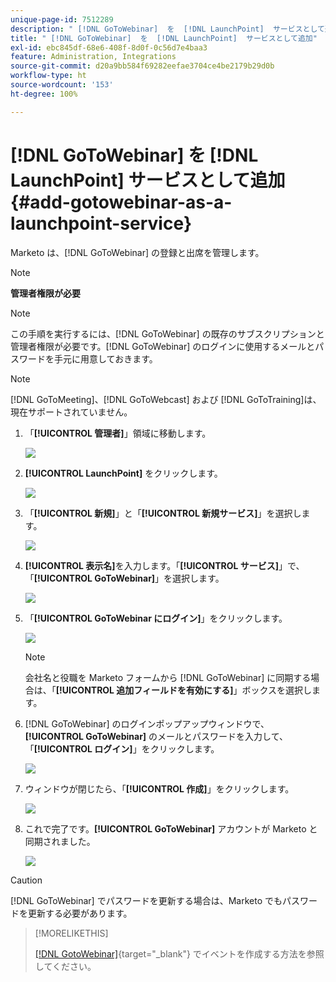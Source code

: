 ```yaml
---
unique-page-id: 7512289
description: " [!DNL GoToWebinar]  を  [!DNL LaunchPoint]  サービスとして追加 - Marketo ドキュメント - 製品ドキュメント"
title: " [!DNL GoToWebinar]  を  [!DNL LaunchPoint]  サービスとして追加"
exl-id: ebc845df-68e6-408f-8d0f-0c56d7e4baa3
feature: Administration, Integrations
source-git-commit: d20a9bb584f69282eefae3704ce4be2179b29d0b
workflow-type: ht
source-wordcount: '153'
ht-degree: 100%

---
```


# [!DNL GoToWebinar] を [!DNL LaunchPoint] サービスとして追加 {#add-gotowebinar-as-a-launchpoint-service}

Marketo は、[!DNL GoToWebinar] の登録と出席を管理します。

>[!NOTE]
>
>**管理者権限が必要**

>[!NOTE]
>
>この手順を実行するには、[!DNL GoToWebinar] の既存のサブスクリプションと管理者権限が必要です。[!DNL GoToWebinar] のログインに使用するメールとパスワードを手元に用意しておきます。

>[!NOTE]
>
>[!DNL GoToMeeting]、[!DNL GoToWebcast] および [!DNL GoToTraining]は、現在サポートされていません。

1. 「**[!UICONTROL 管理者]**」領域に移動します。

   ![](assets/add-gotowebinar-as-a-launchpoint-service-1.png)

1. **[!UICONTROL LaunchPoint]** をクリックします。

   ![](assets/add-gotowebinar-as-a-launchpoint-service-2.png)

1. 「**[!UICONTROL 新規]**」と「**[!UICONTROL 新規サービス]**」を選択します。

   ![](assets/add-gotowebinar-as-a-launchpoint-service-3.png)

1. **[!UICONTROL 表示名]**&#x200B;を入力します。「**[!UICONTROL サービス]**」で、「**[!UICONTROL GoToWebinar]**」を選択します。

   ![](assets/add-gotowebinar-as-a-launchpoint-service-4.png)

1. 「**[!UICONTROL GoToWebinar にログイン]**」をクリックします。

   ![](assets/add-gotowebinar-as-a-launchpoint-service-5.png)

   >[!NOTE]
   >
   >会社名と役職を Marketo フォームから [!DNL GoToWebinar] に同期する場合は、「**[!UICONTROL 追加フィールドを有効にする]**」ボックスを選択します。

1. [!DNL GoToWebinar] のログインポップアップウィンドウで、**[!UICONTROL GoToWebinar]** のメールとパスワードを入力して、「**[!UICONTROL ログイン]**」をクリックします。

   ![](assets/add-gotowebinar-as-a-launchpoint-service-6.png)

1. ウィンドウが閉じたら、「**[!UICONTROL 作成]**」をクリックします。

   ![](assets/add-gotowebinar-as-a-launchpoint-service-7.png)

1. これで完了です。**[!UICONTROL GoToWebinar]** アカウントが Marketo と同期されました。

   ![](assets/add-gotowebinar-as-a-launchpoint-service-8.png)

>[!CAUTION]
>
>[!DNL GoToWebinar] でパスワードを更新する場合は、Marketo でもパスワードを更新する必要があります。

>[!MORELIKETHIS]
>
>[ [!DNL GotoWebinar]](/help/marketo/product-docs/demand-generation/events/create-an-event/create-an-event-with-gotowebinar.md){target="_blank"} でイベントを作成する方法を参照してください。
